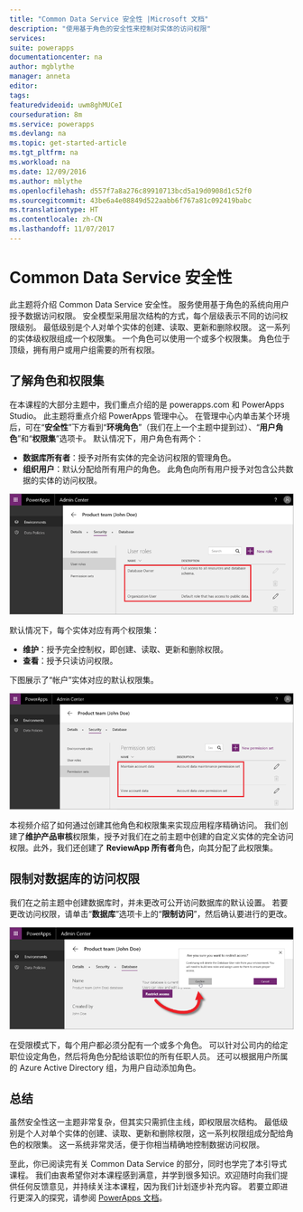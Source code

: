 ```yaml
---
title: "Common Data Service 安全性 |Microsoft 文档"
description: "使用基于角色的安全性来控制对实体的访问权限"
services: 
suite: powerapps
documentationcenter: na
author: mgblythe
manager: anneta
editor: 
tags: 
featuredvideoid: uwm8ghMUCeI
courseduration: 8m
ms.service: powerapps
ms.devlang: na
ms.topic: get-started-article
ms.tgt_pltfrm: na
ms.workload: na
ms.date: 12/09/2016
ms.author: mblythe
ms.openlocfilehash: d557f7a8a276c89910713bcd5a19d0908d1c52f0
ms.sourcegitcommit: 43be6a4e08849d522aabb6f767a81c092419babc
ms.translationtype: HT
ms.contentlocale: zh-CN
ms.lasthandoff: 11/07/2017
---
```

# <a name="common-data-service-security"></a>Common Data Service 安全性
此主题将介绍 Common Data Service 安全性。 服务使用基于角色的系统向用户授予数据访问权限。 安全模型采用层次结构的方式，每个层级表示不同的访问权限级别。 最低级别是个人对单个实体的创建、读取、更新和删除权限。 这一系列的实体级权限组成一个权限集。 一个角色可以使用一个或多个权限集。 角色位于顶级，拥有用户或用户组需要的所有权限。

## <a name="understanding-roles-and-permission-sets"></a>了解角色和权限集
在本课程的大部分主题中，我们重点介绍的是 powerapps.com 和 PowerApps Studio。 此主题将重点介绍 PowerApps 管理中心。 在管理中心内单击某个环境后，可在“**安全性**”下方看到“**环境角色**”（我们在上一个主题中提到过）、“**用户角色**”和“**权限集**”选项卡。 默认情况下，用户角色有两个：

* **数据库所有者**：授予对所有实体的完全访问权限的管理角色。
* **组织用户**：默认分配给所有用户的角色。 此角色向所有用户授予对包含公共数据的实体的访问权限。

![管理中心用户角色](./media/learning-common-data-service-security/user-roles.png)

默认情况下，每个实体对应有两个权限集： 

* **维护**：授予完全控制权，即创建、读取、更新和删除权限。
* **查看**：授予只读访问权限。

下图展示了“帐户”实体对应的默认权限集。 

![管理中心权限集](./media/learning-common-data-service-security/permission-sets.png)

本视频介绍了如何通过创建其他角色和权限集来实现应用程序精确访问。 我们创建了**维护产品审核**权限集，授予对我们在之前主题中创建的自定义实体的完全访问权限。此外，我们还创建了 **ReviewApp 所有者**角色，向其分配了此权限集。  

## <a name="restrict-access-to-a-database"></a>限制对数据库的访问权限
我们在之前主题中创建数据库时，并未更改可公开访问数据库的默认设置。 若要更改访问权限，请单击“**数据库**”选项卡上的“**限制访问**”，然后确认要进行的更改。

![限制对数据库的访问权限](./media/learning-common-data-service-security/restrict-access.png)

在受限模式下，每个用户都必须分配有一个或多个角色。 可以针对公司内的给定职位设定角色，然后将角色分配给该职位的所有任职人员。 还可以根据用户所属的 Azure Active Directory 组，为用户自动添加角色。

## <a name="wrapping-it-up"></a>总结
虽然安全性这一主题非常复杂，但其实只需抓住主线，即权限层次结构。 最低级别是个人对单个实体的创建、读取、更新和删除权限，这一系列权限组成分配给角色的权限集。 这一系统非常灵活，便于你相当精确地控制数据访问权限。 

至此，你已阅读完有关 Common Data Service 的部分，同时也学完了本引导式课程。 我们由衷希望你对本课程感到满意，并学到很多知识。欢迎随时向我们提供任何反馈意见，并持续关注本课程，因为我们计划逐步补充内容。 若要立即进行更深入的探究，请参阅 [PowerApps 文档](https://powerapps.microsoft.com/tutorials/getting-started/)。 

